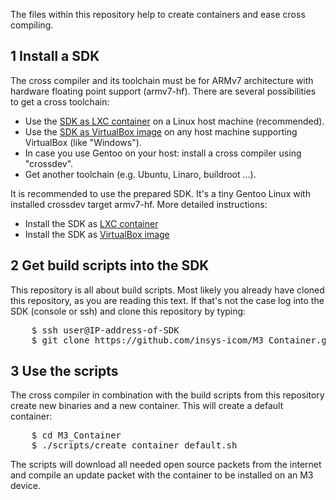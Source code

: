 The files within this repository help to create containers and ease cross compiling.


1 Install a SDK
---
The cross compiler and its toolchain must be for ARMv7 architecture with hardware floating point support (armv7-hf).
There are several possibilities to get a cross toolchain:

* Use the [SDK as LXC container](https://m3-container.net/M3_Container/SDK/M3_SDK_LXC.tar.gz) on a Linux host machine (recommended).
* Use the [SDK as VirtualBox image](https://m3-container.net/M3_Container/SDK/M3_SDK.ova) on any host machine supporting VirtualBox (like "Windows").
* In case you use Gentoo on your host: install a cross compiler using "crossdev".
* Get another toolchain (e.g. Ubuntu, Linaro, buildroot ...).

It is recommended to use the prepared SDK. It's a tiny Gentoo Linux with installed crossdev target armv7-hf. More detailed instructions:

* Install the SDK as [LXC container](Install_SDK_as_LXC_container.md)
* Install the SDK as [VirtualBox image](Install_VirtualBox.md)


2 Get build scripts into the SDK
---
This repository is all about build scripts. Most likely you already have cloned this repository, as you are reading this text. If that's not the case log into the SDK (console or ssh) and clone this repository by typing:
<pre>
    $ ssh user@IP-address-of-SDK
    $ git clone https://github.com/insys-icom/M3_Container.git
</pre>


3 Use the scripts
---
The cross compiler in combination with the build scripts from this repository create new binaries and a new container. This will create a default container:
<pre>
    $ cd M3_Container
    $ ./scripts/create_container_default.sh
</pre>
The scripts will download all needed open source packets from the internet and compile an update packet with the container to be installed on an M3 device.
